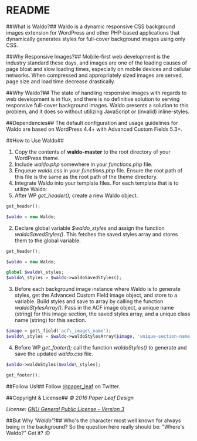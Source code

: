 # README #

##What is Waldo?##
Waldo is a dynamic responsive CSS background images extension for WordPress and other PHP-based applications that dynamically generates styles for full-cover background images using only CSS.

##Why Responsive Images?##
Mobile-first web development is the industry standard these days, and images are one of the leading causes of page bloat and slow loading times, especially on mobile devices and cellular networks. When compressed and appropriately sized images are served, page size and load time decrease drastically.

##Why Waldo?##
The state of handling responsive images with regards to web development is in flux, and there is no definitive solution to serving responsive full-cover background images. Waldo presents a solution to this problem, and it does so without utilizing JavaScript or (invalid) inline-styles.

##Dependencies##
The default configuration and usage guidelines for Waldo are based on WordPress 4.4+ with Advanced Custom Fields 5.3+.

##How to Use Waldo##
1. Copy the contents of **waldo-master** to the root directory of your WordPress theme.
2. Include *waldo.php* somewhere in your *functions.php* file.
3. Enqueue *waldo.css* in your *functions.php* file. Ensure the root path of this file is the same as the root path of the theme directory.
4. Integrate Waldo into your template files. For each template that is to utilize Waldo:
  1. After WP *get\_header();* create a new Waldo object.

```php
get_header();

$waldo = new Waldo;
```

  2. Declare global variable *$waldo\_styles* and assign the function *waldoSavedStyles()*. This fetches the saved styles array and stores them to the global variable.

```php
get_header();

$waldo = new Waldo;

global $waldo\_styles;
$waldo\_styles = $waldo->waldoSavedStyles();
```

  3. Before each background image instance where Waldo is to generate styles, get the Advanced Custom Field image object, and store to a variable. Build styles and save to array by calling the function *waldoStylesArray()*. Pass in the ACF image object, a unique name (string) for this image section, the saved styles array, and a unique class name (string) for this section.

```php
$image = get\_field('acf\_image\_name');
$waldo\_styles = $waldo->waldoStylesArray($image, 'unique-section-name', $waldo\_styles, 'unique-section-class-name');
```

  4. Before WP *get\_footer();* call the function *waldoStyles()* to generate and save the updated *waldo.css* file.

```php
$waldo->waldoStyles($waldo\_styles);

get_footer();
```

##Follow Us!##
Follow [@paper_leaf](https://twitter.com/paper_leaf) on Twitter.

##Copyright & License##
*© 2016 Paper Leaf Design*

*License: [GNU General Public License - Version 3](https://github.com/paper-leaf/waldo/blob/master/LICENSE.txt)*

##But Why *'Waldo'*?##
Who's the character most well known for always being in the background? So the question here really should be: "Where's Waldo?" Get it? :D
